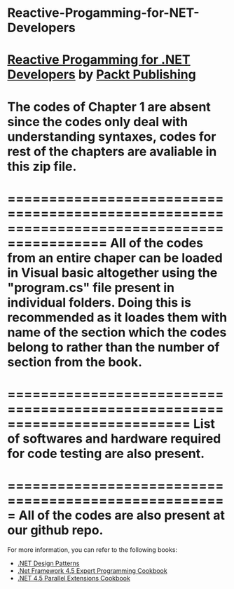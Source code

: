 # Reactive-Progamming-for-NET-Developers

[Reactive Progamming for .NET Developers](https://www.packtpub.com/web-development/reactive-programming-net-developers?utm_source=GitHub&utm_medium=repo&utm_campaign=9781785882883) by [Packt Publishing](https://www.packtpub.com/)
==========================================================================================

The codes of Chapter 1 are absent since the codes only deal with understanding syntaxes, 
codes for rest of the chapters are avaliable in this zip file.
==========================================================================================

==========================================================================================
All of the codes from an entire chaper can be loaded in Visual basic altogether using the 
"program.cs" file present in individual folders.
Doing this is recommended as it loades them with name of the section which the codes belong
to rather than the number of section from the book.
===========================================================================================


==========================================================================
List of softwares and hardware required for code testing are also present.
==========================================================================

=====================================================
All of the codes are also present at our github repo.
=====================================================

For more information, you can refer to the following books:
* [.NET Design Patterns](https://www.packtpub.com/application-development/net-design-patterns?utm_source=GitHub&utm_medium=repo&utm_campaign=9781786466150)
* [.Net Framework 4.5 Expert Programming Cookbook](https://www.packtpub.com/application-development/net-framework-45-expert-programming-cookbook?utm_source=GitHub&utm_medium=repo&utm_campaign=9781849687423)
* [.NET 4.5 Parallel Extensions Cookbook](https://www.packtpub.com/application-development/net-45-parallel-extensions-cookbook?utm_source=GitHub&utm_medium=repo&utm_campaign=9781849690225)

